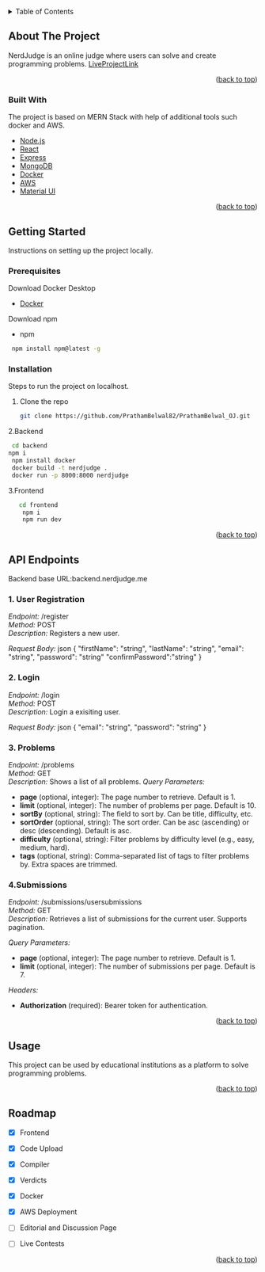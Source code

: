 <!-- Improved compatibility of back to top link: See: https://github.com/othneildrew/Best-README-Template/pull/73 -->
<a id="readme-top"></a>



<!-- TABLE OF CONTENTS -->
<details>
  <summary>Table of Contents</summary>
  <ol>
    <li>
      <a href="#about-the-project">About The Project</a>
      <ul>
        <li><a href="#built-with">Built With</a></li>
      </ul>
    </li>
    <li>
      <a href="#getting-started">Getting Started</a>
      <ul>
        <li><a href="#prerequisites">Prerequisites</a></li>
        <li><a href="#installation">Installation</a></li>
      </ul>
    </li>
    <li>
      <a href="#getting-started">API Endpoints</a>
    </li>
    <li><a href="#usage">Usage</a></li>
    <li><a href="#roadmap">Roadmap</a></li>
  </ol>
</details>

## About The Project

NerdJudge is an online judge where users can solve and create programming problems.
[LiveProjectLink](https://www.nerdjudge.me/)
<p align="right">(<a href="#readme-top">back to top</a>)</p>

### Built With

The project is based on MERN Stack with help of additional tools such docker and AWS.
* [Node.js](https://nodejs.org/en)
* [React](https://react.dev/)
* [Express](https://expressjs.com/)
* [MongoDB](https://www.mongodb.com/)
* [Docker](https://docs.docker.com/)
* [AWS](https://aws.amazon.com/)
* [Material UI](https://mui.com/material-ui/)


<p align="right">(<a href="#readme-top">back to top</a>)</p>

## Getting Started

Instructions on setting up the project locally.

### Prerequisites

Download Docker Desktop
* [Docker](https://docs.docker.com/)

Download npm
* npm
 ```sh
  npm install npm@latest -g
  ```

### Installation

Steps to run the project on localhost.
1. Clone the repo
    ``` sh
   git clone https://github.com/PrathamBelwal82/PrathamBelwal_OJ.git
   ```
2.Backend
  ``` sh
   cd backend
  npm i
   npm install docker
   docker build -t nerdjudge .
   docker run -p 8000:8000 nerdjudge
   ```

3.Frontend
``` sh
   cd frontend
    npm i
    npm run dev
   ```


<p align="right">(<a href="#readme-top">back to top</a>)</p>

## API Endpoints

Backend base URL:backend.nerdjudge.me

### 1. User Registration

*Endpoint:* /register  
*Method:* POST  
*Description:* Registers a new user.

*Request Body:*
json
{
  "firstName": "string",
  "lastName": "string",
  "email": "string",
  "password": "string"
  "confirmPassword":"string"
}


### 2. Login

*Endpoint:* /login  
*Method:* POST  
*Description:* Login a exisiting user.

*Request Body:*
json
{
  "email": "string",
  "password": "string"
}


### 3. Problems

*Endpoint:* /problems  
*Method:* GET  
*Description:* Shows a list of all problems.
*Query Parameters:*
- **page** (optional, integer): The page number to retrieve. Default is 1.
- **limit** (optional, integer): The number of problems per page. Default is 10.
- **sortBy** (optional, string): The field to sort by. Can be title, difficulty, etc.
- **sortOrder** (optional, string): The sort order. Can be asc (ascending) or desc (descending). Default is asc.
- **difficulty** (optional, string): Filter problems by difficulty level (e.g., easy, medium, hard).
- **tags** (optional, string): Comma-separated list of tags to filter problems by. Extra spaces are trimmed.

### 4.Submissions
*Endpoint:* /submissions/usersubmissions  
*Method:* GET  
*Description:* Retrieves a list of submissions for the current user. Supports pagination.

*Query Parameters:*
- **page** (optional, integer): The page number to retrieve. Default is 1.
- **limit** (optional, integer): The number of submissions per page. Default is 7.

*Headers:*
- **Authorization** (required): Bearer token for authentication.

<p align="right">(<a href="#readme-top">back to top</a>)</p>

## Usage

This project can be used by educational institutions as a platform to solve programming problems.

<p align="right">(<a href="#readme-top">back to top</a>)</p>

## Roadmap

- [x] Frontend 
- [x] Code Upload
- [x] Compiler
- [x] Verdicts 
- [x] Docker
- [x] AWS Deployment
- [ ] Editorial and Discussion Page
- [ ] Live Contests




<p align="right">(<a href="#readme-top">back to top</a>)</p>
